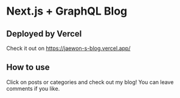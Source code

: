 # Next.js + GraphQL Blog

## Deployed by Vercel

Check it out on https://jaewon-s-blog.vercel.app/

## How to use

Click on posts or categories and check out my blog! You can leave comments if you like.

